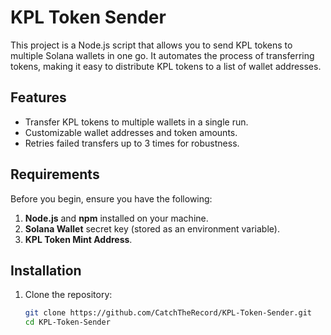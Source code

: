 
# KPL Token Sender

This project is a Node.js script that allows you to send KPL tokens to multiple Solana wallets in one go. It automates the process of transferring tokens, making it easy to distribute KPL tokens to a list of wallet addresses.

## Features

- Transfer KPL tokens to multiple wallets in a single run.
- Customizable wallet addresses and token amounts.
- Retries failed transfers up to 3 times for robustness.

## Requirements

Before you begin, ensure you have the following:
1. **Node.js** and **npm** installed on your machine.
2. **Solana Wallet** secret key (stored as an environment variable).
3. **KPL Token Mint Address**.

## Installation

1. Clone the repository:

   ```bash
   git clone https://github.com/CatchTheRecord/KPL-Token-Sender.git
   cd KPL-Token-Sender
